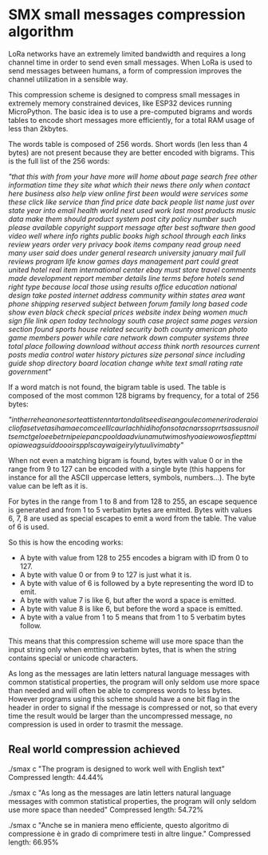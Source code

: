 # SMX small messages compression algorithm

LoRa networks have an extremely limited bandwidth and requires a long
channel time in order to send even small messages. When LoRa is used
to send messages between humans, a form of compression improves the
channel utilization in a sensible way.

This compression scheme is designed to compress small messages in extremely
memory constrained devices, like ESP32 devices running MicroPython.
The basic idea is to use a pre-computed bigrams and words tables to encode
short messages more efficiently, for a total RAM usage of less than
2kbytes.

The words table is composed of 256 words. Short words (len less than 4 bytes)
are not present because they are better encoded with bigrams.
This is the full list of the 256 words:

*"that this with from your have more will home about page search free other information time they site what which their news there only when contact here business also help view online first been would were services some these click like service than find price date back people list name just over state year into email health world next used work last most products music data make them should product system post city policy number such please available copyright support message after best software then good video well where info rights public books high school through each links review years order very privacy book items company read group need many user said does under general research university january mail full reviews program life know games days management part could great united hotel real item international center ebay must store travel comments made development report member details line terms before hotels send right type because local those using results office education national design take posted internet address community within states area want phone shipping reserved subject between forum family long based code show even black check special prices website index being women much sign file link open today technology south case project same pages version section found sports house related security both county american photo game members power while care network down computer systems three total place following download without access think north resources current posts media control water history pictures size personal since including guide shop directory board location change white text small rating rate government"*

If a word match is not found, the bigram table is used. The table is composed of the most common 128 bigrams by frequency, for a total of 256 bytes:

*"intherreheanonesorteattistenntartondalitseediseangoulecomeneriroderaioicliofasetvetasihamaecomceelllcaurlachhidihofonsotacnarssoprrtsassusnoiltsemctgeloeebetrnipeiepancpooldaadviunamutwimoshyoaiewowosfiepttmiopiaweagsuiddoooirspplscaywaigeirylytuulivimabty"*

When not even a matching bigram is found, bytes with value 0 or in the range
from 9 to 127 can be encoded with a single byte (this happens for instance for
all the ASCII uppercase letters, symbols, numbers...). The byte value can be
left as it is.

For bytes in the range from 1 to 8 and from 128 to 255, an escape sequence
is generated and from 1 to 5 verbatim bytes are emitted. Bytes with values
6, 7, 8 are used as special escapes to emit a word from the table. The
value of 6 is used.

So this is how the encoding works:

* A byte with value from 128 to 255 encodes a bigram with ID from 0 to 127.
* A byte with value 0 or from 9 to 127 is just what it is.
* A byte with value of 6 is followed by a byte representing the word ID to emit.
* A byte with value 7 is like 6, but after the word a space is emitted.
* A byte with value 8 is like 6, but before the word a space is emitted.
* A byte with a value from 1 to 5 means that from 1 to 5 verbatim bytes follow.

This means that this compression scheme will use more space than the input
string only when emtting verbatim bytes, that is when the string contains
special or unicode characters.

As long as the messages are latin letters natural language messages with common statistical properties, the program will only seldom use more space than needed and will often be able to compress words to less bytes. However programs using this scheme should have a one bit flag in the header in order to signal if the message is compressed or not, so that every time the result would be larger than the uncompressed message, no compression is used in order to trasmit the message.

## Real world compression achieved

./smax c "The program is designed to work well with English text"
Compressed length: 44.44%

./smax c "As long as the messages are latin letters natural language messages with common statistical properties, the program will only seldom use more space than needed"
Compressed length: 54.72%

./smax c "Anche se in maniera meno efficiente, questo algoritmo di compressione è in grado di comprimere testi in altre lingue."
Compressed length: 66.95%
